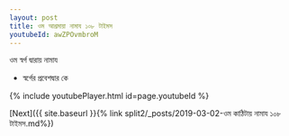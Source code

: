 ```yaml
---
layout: post
title: ওম আশ্রমায়া নামায ১০৮ টাইমস
youtubeId: awZPOvmbroM
---
```

 
 
 ওম স্বর্গ দ্বারায় নামায  
 
 -  স্বর্গের প্রবেশদ্বার কে 
 
  
 
  
 
 
 
 
 
 


{% include youtubePlayer.html id=page.youtubeId %}
 
[Next]({{ site.baseurl }}{% link  split2/_posts/2019-03-02-ওম কাঠিটায় নামায ১০৮ টাইমস.md%})
 
